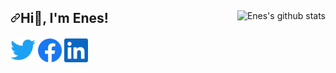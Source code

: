 <article class="markdown-body entry-content container-lg f5" itemprop="text"><p><a target="_blank" rel="noopener noreferrer" <a href="https://github.com/EnesKM/github-readme-stats"><img align="right" src="https://github-readme-stats.vercel.app/api?username=Bdrnpr&show_icons=true&include_all_commits=true&theme=github_dark" alt="Enes's github stats" /></a></a></p>
  
<h1 dir="auto"><a id="user-contenthi-im-enes" class="anchor" aria-hidden="true" href="#hi-im-enes"><svg class="octicon octicon-link" viewBox="0 0 16 16" version="1.1" width="16" height="16" aria-hidden="true"><path fill-rule="evenodd" d="M7.775 3.275a.75.75 0 001.06 1.06l1.25-1.25a2 2 0 112.83 2.83l-2.5 2.5a2 2 0 01-2.83 0 .75.75 0 00-1.06 1.06 3.5 3.5 0 004.95 0l2.5-2.5a3.5 3.5 0 00-4.95-4.95l-1.25 1.25zm-4.69 9.64a2 2 0 010-2.83l2.5-2.5a2 2 0 012.83 0 .75.75 0 001.06-1.06 3.5 3.5 0 00-4.95 0l-2.5 2.5a3.5 3.5 0 004.95 4.95l1.25-1.25a.75.75 0 00-1.06-1.06l-1.25 1.25a2 2 0 01-2.83 0z"></path></svg></a>Hi👋, I'm Enes!</h1>
<p align="left" dir="auto"> <a target="_blank" rel="noopener noreferrer" 
<a href="https://twitter.com/Bdrnpr"><img alt="Twitter" height="40" width="40" src="icon/twitter.svg"></a>
  <a href="https://www.facebook.com/bedranp"><img alt="Facebook" height="38" width="38" src="icon/facebook.svg"></a>
  <a href="https://www.linkedin.com/in/bedran-piro-49a226155/"><img alt="Linkedin" height="38" width="38" src="icon/linkedin.svg"></a>
